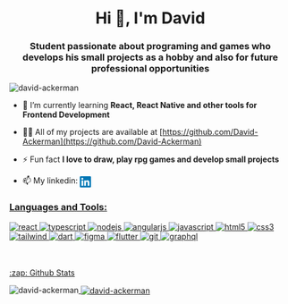 
<!--
**David-Ackerman/David-Ackerman** is a ✨ _special_ ✨ repository because its `README.md` (this file) appears on your GitHub profile.

Here are some ideas to get you started:

- 🔭 I’m currently working on ...
- 🌱 I’m currently learning ...
- 👯 I’m looking to collaborate on ...
- 🤔 I’m looking for help with ...
- 💬 Ask me about ...
- 📫 How to reach me: ...
- 😄 Pronouns: ...
- ⚡ Fun fact: ...
-->

<h1 align="center">Hi 👋, I'm David</h1>
<h3 align="center">Student passionate about programing and games who develops his small projects as a hobby and also for future professional opportunities</h3>

<p align="left"> <img src="https://komarev.com/ghpvc/?username=david-ackerman" alt="david-ackerman" /> </p>

- 🌱 I’m currently learning **React, React Native and other tools for Frontend Development**

- 👨‍💻 All of my projects are available at [https://github.com/David-Ackerman](https://github.com/David-Ackerman)

- ⚡ Fun fact **I love to draw, play rpg games and develop small projects**

- 📫 My linkedin: <a href="https://linkedin.com/in/david-dos-santos-dev/" target="blank" rel="noopener noreferrer"><img align="center" src="https://github.com/David-Ackerman/David-Ackerman/blob/master/linkedin.svg" alt="david dos santos" height="20" width="20" />

### Languages and Tools:

<p align="left">
  <img src="https://www.vectorlogo.zone/util/preview.html?image=/logos/reactjs/reactjs-icon.svg" alt="react" width="40" height="40"/> <img src="https://www.vectorlogo.zone/util/preview.html?image=/logos/typescriptlang/typescriptlang-icon.svg" alt="typescript" width="40" height="40"/> <img src="https://www.vectorlogo.zone/util/preview.html?image=/logos/nodejs/nodejs-icon.svg" alt="nodejs" width="40" height="40"/> <img src="https://www.vectorlogo.zone/util/preview.html?image=/logos/angular/angular-icon.svg" alt="angularjs" width="40" height="40"/> <img src="https://www.vectorlogo.zone/util/preview.html?image=/logos/javascript/javascript-icon.svg" alt="javascript" width="40" height="40"/> <img src="https://www.vectorlogo.zone/util/preview.html?image=/logos/w3_html5/w3_html5-icon.svg" alt="html5" width="40" height="40"/> <img src="https://www.vectorlogo.zone/util/preview.html?image=/logos/w3_css/w3_css-official.svg" alt="css3" width="40" height="40"/> <img src="https://www.vectorlogo.zone/util/preview.html?image=/logos/tailwindcss/tailwindcss-ar21.svg" alt="tailwind" width="40" height="40"/> <img src="https://www.vectorlogo.zone/logos/dartlang/dartlang-icon.svg" alt="dart" width="40" height="40"/> <img src="https://www.vectorlogo.zone/logos/figma/figma-icon.svg" alt="figma" width="40" height="40"/> <img src="https://www.vectorlogo.zone/logos/flutterio/flutterio-icon.svg" alt="flutter" width="40" height="40"/> <img src="https://www.vectorlogo.zone/logos/git-scm/git-scm-icon.svg" alt="git" width="40" height="40"/>  <img src="https://www.vectorlogo.zone/util/preview.html?image=/logos/graphql/graphql-icon.svg" alt="graphql" width="40" height="40"/>
</p>
  
<br />
<br />


 <summary>:zap: Github Stats</summary>
 <p><img align="left" src="https://github-readme-stats.vercel.app/api/top-langs/?username=david-ackerman&layout=compact&hide=html" alt="david-ackerman" /></p>
 <p>&nbsp;<img align="center" src="https://github-readme-stats.vercel.app/api?username=david-ackerman&show_icons=true" alt="david-ackerman" /></p>

